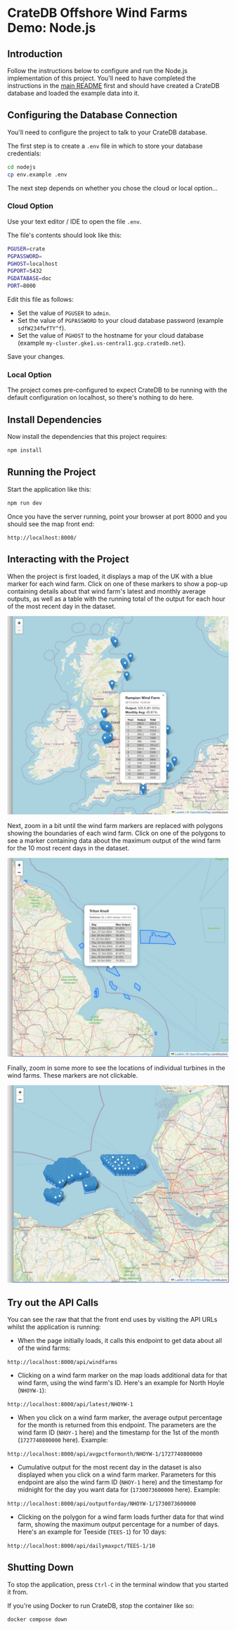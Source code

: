 # CrateDB Offshore Wind Farms Demo: Node.js

## Introduction

Follow the instructions below to configure and run the Node.js implementation of this project.  You'll need to have completed the instructions in the [main README](../README.md) first and should have created a CrateDB database and loaded the example data into it.

## Configuring the Database Connection

You'll need to configure the project to talk to your CrateDB database.  

The first step is to create a `.env` file in which to store your database credentials:

```bash
cd nodejs
cp env.example .env
```

The next step depends on whether you chose the cloud or local option...

### Cloud Option

Use your text editor / IDE to open the file `.env`.

The file's contents should look like this:

```bash
PGUSER=crate
PGPASSWORD=
PGHOST=localhost
PGPORT=5432
PGDATABASE=doc
PORT=8000
```

Edit this file as follows:

* Set the value of `PGUSER` to `admin`.
* Set the value of `PGPASSWORD` to your cloud database password (example `sdfW234fwfTY^f`).
* Set the value of `PGHOST` to the hostname for your cloud database (example `my-cluster.gke1.us-central1.gcp.cratedb.net`).

Save your changes.

### Local Option

The project comes pre-configured to expect CrateDB to be running with the default configuration on localhost, so there's nothing to do here.

## Install Dependencies

Now install the dependencies that this project requires:

```bash
npm install
```

## Running the Project

Start the application like this:

```bash
npm run dev
```

Once you have the server running, point your browser at port 8000 and you should see the map front end:

```
http://localhost:8000/
```

## Interacting with the Project

When the project is first loaded, it displays a map of the UK with a blue marker for each wind farm.  Click on one of these markers to show a pop-up containing details about that wind farm's latest and monthly average outputs, as well as a table with the running total of the output for each hour of the most recent day in the dataset.

![The user has clicked on the marker for Rampion wind farm](../wind_farm_marker_clicked.png)

Next, zoom in a bit until the wind farm markers are replaced with polygons showing the boundaries of each wind farm.  Click on one of the polygons to see a marker containing data about the maximum output of the wind farm for the 10 most recent days in the dataset.

![The user has clicked on the polygon for Triton Knoll wind farm](../wind_farm_polygon_clicked.png)

Finally, zoom in some more to see the locations of individual turbines in the wind farms.  These markers are not clickable.

![Zoomed in further to show the turbine locations of several wind farms](../wind_farm_turbines.png)

## Try out the API Calls

You can see the raw that that the front end uses by visiting the API URLs whilst the application is running:

* When the page initially loads, it calls this endpoint to get data about all of the wind farms:

`http://localhost:8000/api/windfarms`

* Clicking on a wind farm marker on the map loads additional data for that wind farm, using the wind farm's ID.  Here's an example for North Hoyle (`NHOYW-1`): 

`http://localhost:8000/api/latest/NHOYW-1`

* When you click on a wind farm marker, the average output percentage for the month is returned from this endpoint.  The parameters are the wind farm ID (`NHOY-1` here) and the timestamp for the 1st of the month (`1727740800000` here).  Example: 

`http://localhost:8000/api/avgpctformonth/NHOYW-1/1727740800000`

* Cumulative output for the most recent day in the dataset is also displayed when you click on a wind farm marker. Parameters for this endpoint are also the wind farm ID (`NHOY-1` here) and the timestamp for midnight for the day you want data for (`1730073600000` here). Example: 

`http://localhost:8000/api/outputforday/NHOYW-1/1730073600000`

* Clicking on the polygon for a wind farm loads further data for that wind farm, showing the maximum output percentage for a number of days.  Here's an example for Teeside (`TEES-1`) for 10 days:

`http://localhost:8000/api/dailymaxpct/TEES-1/10`

## Shutting Down

To stop the application, press `Ctrl-C` in the terminal window that you started it from.

If you're using Docker to run CrateDB, stop the container like so:

```bash
docker compose down
```
